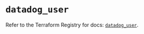 # `datadog_user`

Refer to the Terraform Registry for docs: [`datadog_user`](https://registry.terraform.io/providers/datadog/datadog/3.55.0/docs/resources/user).
